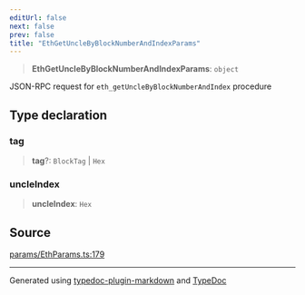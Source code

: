 ```yaml
---
editUrl: false
next: false
prev: false
title: "EthGetUncleByBlockNumberAndIndexParams"
---
```


> **EthGetUncleByBlockNumberAndIndexParams**: `object`

JSON-RPC request for `eth_getUncleByBlockNumberAndIndex` procedure

## Type declaration

### tag

> **tag**?: `BlockTag` \| `Hex`

### uncleIndex

> **uncleIndex**: `Hex`

## Source

[params/EthParams.ts:179](https://github.com/evmts/tevm-monorepo/blob/main/packages/actions-types/src/params/EthParams.ts#L179)

***
Generated using [typedoc-plugin-markdown](https://www.npmjs.com/package/typedoc-plugin-markdown) and [TypeDoc](https://typedoc.org/)
